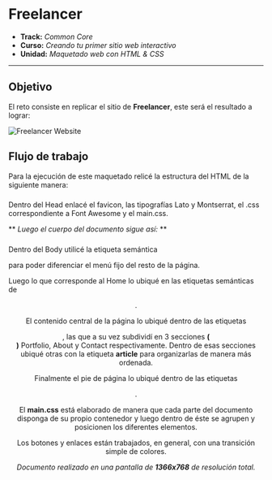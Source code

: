 # Freelancer

* **Track:** _Common Core_
* **Curso:** _Creando tu primer sitio web interactivo_
* **Unidad:** _Maquetado web con HTML & CSS_

***

## Objetivo

El reto consiste en replicar el sitio de **Freelancer**, este será el resultado
a lograr:

![Freelancer Website](docs/fullpage.png)

## Flujo de trabajo

Para la ejecución de este maquetado relicé la estructura del HTML de la siguiente manera: 

### <Head> 
Dentro del Head enlacé el favicon, las tipografías Lato y Montserrat, el .css correspondiente a Font Awesome y el main.css.

** *Luego el cuerpo del documento sigue así:* **

### <Body>
Dentro del Body utilicé la etiqueta semántica **<nav>** para poder diferenciar el menú fijo del resto de la página.

Luego lo que corresponde al Home lo ubiqué en las etiquetas semánticas de **<header>**.

El contenido central de la página lo ubiqué dentro de las etiquetas **<main>**, las que  a su vez subdividí en 3 secciones **(<section>)** Portfolio, About y Contact respectivamente. Dentro de esas secciones ubiqué otras con la etiqueta **article** para organizarlas de manera más ordenada. 

Finalmente el pie de página lo ubiqué dentro de las etiquetas **<footer>**.

El **main.css** está elaborado de manera que cada parte del documento disponga de su propio contenedor y luego dentro de éste se agrupen y posicionen los diferentes elementos.

Los botones y enlaces están trabajados, en general, con una transición simple de colores.


*Documento realizado en una pantalla de **1366x768**  de resolución total.* 